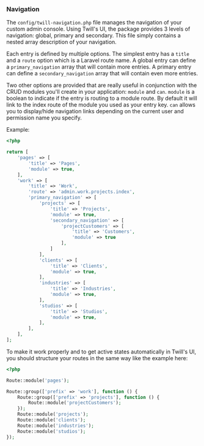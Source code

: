 ### Navigation

The `config/twill-navigation.php` file manages the navigation of your custom admin console. Using Twill's UI, the package provides 3 levels of navigation: global, primary and secondary. This file simply contains a nested array description of your navigation.

Each entry is defined by multiple options.
The simplest entry has a `title` and a `route` option which is a Laravel route name. A global entry can define a `primary_navigation` array that will contain more entries. A primary entry can define a `secondary_navigation` array that will contain even more entries.

Two other options are provided that are really useful in conjunction with the CRUD modules you'll create in your application: `module` and `can`. `module` is a boolean to indicate if the entry is routing to a module route. By default it will link to the index route of the module you used as your entry key. `can` allows you to display/hide navigation links depending on the current user and permission name you specify.

Example:

```php
<?php

return [
    'pages' => [
        'title' => 'Pages',
        'module' => true,
    ],
    'work' => [
        'title' => 'Work',
        'route' => 'admin.work.projects.index',
        'primary_navigation' => [
            'projects' => [
                'title' => 'Projects',
                'module' => true,
                'secondary_navigation' => [
                    'projectCustomers' => [
                        'title' => 'Customers',
                        'module' => true
                    ],
                ]
            ],
            'clients' => [
                'title' => 'Clients',
                'module' => true,
            ],
            'industries' => [
                'title' => 'Industries',
                'module' => true,
            ],
            'studios' => [
                'title' => 'Studios',
                'module' => true,
            ],
        ],
    ],
];
```

To make it work properly and to get active states automatically in Twill's UI, you should structure your routes in the same way like the example here:

```php
<?php

Route::module('pages');

Route::group(['prefix' => 'work'], function () {
    Route::group(['prefix' => 'projects'], function () {
        Route::module('projectCustomers');
    });
    Route::module('projects');
    Route::module('clients');
    Route::module('industries');
    Route::module('studios');
});
```
